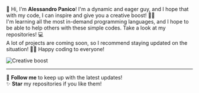 👋 Hi, I'm **Alessandro Panico**! I'm a dynamic and eager guy, and I hope that with my code, I can inspire and give you a creative boost! 🎨✨  
I'm learning all the most in-demand programming languages, and I hope to be able to help others with these simple codes. Take a look at my repositories! 💻  
A lot of projects are coming soon, so I recommend staying updated on the situation! 🚀🔥 Happy coding to everyone!

![Creative boost](https://cdn.dribbble.com/userupload/33922224/file/original-201f787b373cfbe5bffa751a77e78cf2.gif)

---

🔗 **Follow me** to keep up with the latest updates!  
✨ **Star** my repositories if you like them!
